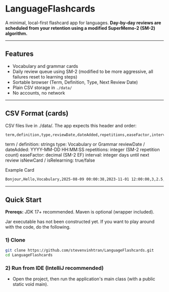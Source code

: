 # LanguageFlashcards

A minimal, local-first flashcard app for languages. **Day-by-day reviews are scheduled from your retention using a modified SuperMemo-2 (SM-2) algorithm.**

---

## Features
- Vocabulary and grammar cards
- Daily review queue using SM-2 (modified to be more aggressive, all failures reset to learning steps)
- Sortable browser (Term, Definition, Type, Next Review Date)
- Plain CSV storage in `./data/`
- No accounts, no network

---

## CSV Format (cards)

CSV files live in ./data/. The app expects this header and order:

```bash
term,definition,type,reviewDate,dateAdded,repetitions,easeFactor,interval,isNewCard,isRelearning
```

term / definition: strings
type: Vocabulary or Grammar
reviewDate / dateAdded: YYYY-MM-DD HH:MM:SS
repetitions: integer (SM-2 repetition count)
easeFactor: decimal (SM-2 EF)
interval: integer days until next review
isNewCard / isRelearning: true/false

Example Card
```bash
Bonjour,Hello,Vocabulary,2025-08-09 00:00:38,2023-11-01 12:00:00,3,2.5,14,false,false
```

---

## Quick Start

**Prereqs:** JDK 17+ recommended. Maven is optional (wrapper included).

Jar executable has not been constructed yet. If you want to play around with the code, do the following.

### 1) Clone
```bash
git clone https://github.com/stevenvinhtran/LanguageFlashcards.git
cd LanguageFlashcards
```
### 2) Run from IDE (IntelliJ recommended)
- Open the project, then run the application's main class (with a public static void main).

